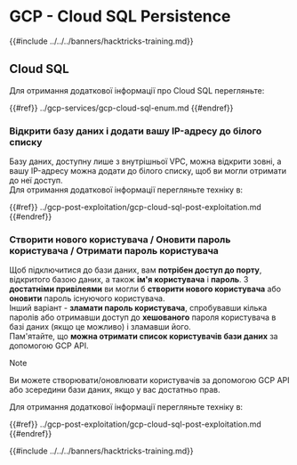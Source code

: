 # GCP - Cloud SQL Persistence

{{#include ../../../banners/hacktricks-training.md}}

## Cloud SQL

Для отримання додаткової інформації про Cloud SQL перегляньте:

{{#ref}}
../gcp-services/gcp-cloud-sql-enum.md
{{#endref}}

### Відкрити базу даних і додати вашу IP-адресу до білого списку

Базу даних, доступну лише з внутрішньої VPC, можна відкрити зовні, а вашу IP-адресу можна додати до білого списку, щоб ви могли отримати до неї доступ.\
Для отримання додаткової інформації перегляньте техніку в:

{{#ref}}
../gcp-post-exploitation/gcp-cloud-sql-post-exploitation.md
{{#endref}}

### Створити нового користувача / Оновити пароль користувача / Отримати пароль користувача

Щоб підключитися до бази даних, вам **потрібен доступ до порту**, відкритого базою даних, а також **ім'я користувача** і **пароль**. З **достатніми привілеями** ви могли б **створити нового користувача** або **оновити** пароль існуючого користувача.\
Інший варіант - **зламати пароль користувача**, спробувавши кілька паролів або отримавши доступ до **хешованого** пароля користувача в базі даних (якщо це можливо) і зламавши його.\
Пам'ятайте, що **можна отримати список користувачів бази даних** за допомогою GCP API.

> [!NOTE]
> Ви можете створювати/оновлювати користувачів за допомогою GCP API або зсередини бази даних, якщо у вас достатньо прав.

Для отримання додаткової інформації перегляньте техніку в:

{{#ref}}
../gcp-post-exploitation/gcp-cloud-sql-post-exploitation.md
{{#endref}}

{{#include ../../../banners/hacktricks-training.md}}
